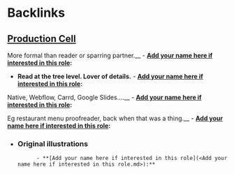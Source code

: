 
# Backlinks
## [Production Cell](<Production Cell.md>)
More formal than reader or sparring partner.__
        - **[Add your name here if interested in this role](<Add your name here if interested in this role.md>):**

- __Read at the tree level. Lover of details.__
        - **[Add your name here if interested in this role](<Add your name here if interested in this role.md>):**

Native, Webflow, Carrd, Google Slides....__
        - **[Add your name here if interested in this role](<Add your name here if interested in this role.md>):**

Eg restaurant menu proofreader, back when that was a thing.__
        - **[Add your name here if interested in this role](<Add your name here if interested in this role.md>):**

- ### Original illustrations
            - **[Add your name here if interested in this role](<Add your name here if interested in this role.md>):**

